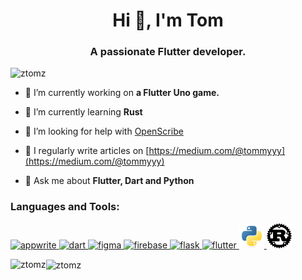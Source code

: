 <h1 align="center">Hi 👋, I'm Tom</h1>
<h3 align="center">A passionate Flutter developer.</h3>

<p align="left"> <img src="https://komarev.com/ghpvc/?username=ztomz&label=Profile%20views&color=0e75b6&style=flat" alt="ztomz" /> </p>

- 🔭 I’m currently working on **a Flutter Uno game.**

- 🌱 I’m currently learning **Rust**

- 🤝 I’m looking for help with [OpenScribe](https://github.com/zTomz/OpenScribe)

- 📝 I regularly write articles on [https://medium.com/@tommyyy](https://medium.com/@tommyyy)

- 💬 Ask me about **Flutter, Dart and Python**

<h3 align="left">Languages and Tools:</h3>
<p align="left"> <a href="https://appwrite.io" target="_blank" rel="noreferrer"> <img src="https://www.vectorlogo.zone/logos/appwriteio/appwriteio-icon.svg" alt="appwrite" width="40" height="40"/> </a> <a href="https://dart.dev" target="_blank" rel="noreferrer"> <img src="https://www.vectorlogo.zone/logos/dartlang/dartlang-icon.svg" alt="dart" width="40" height="40"/> </a> <a href="https://www.figma.com/" target="_blank" rel="noreferrer"> <img src="https://www.vectorlogo.zone/logos/figma/figma-icon.svg" alt="figma" width="40" height="40"/> </a> <a href="https://firebase.google.com/" target="_blank" rel="noreferrer"> <img src="https://www.vectorlogo.zone/logos/firebase/firebase-icon.svg" alt="firebase" width="40" height="40"/> </a> <a href="https://flask.palletsprojects.com/" target="_blank" rel="noreferrer"> <img src="https://www.vectorlogo.zone/logos/pocoo_flask/pocoo_flask-icon.svg" alt="flask" width="40" height="40"/> </a> <a href="https://flutter.dev" target="_blank" rel="noreferrer"> <img src="https://www.vectorlogo.zone/logos/flutterio/flutterio-icon.svg" alt="flutter" width="40" height="40"/> </a> <a href="https://www.python.org" target="_blank" rel="noreferrer"> <img src="https://raw.githubusercontent.com/devicons/devicon/master/icons/python/python-original.svg" alt="python" width="40" height="40"/> </a> <a href="https://www.rust-lang.org" target="_blank" rel="noreferrer"> <img src="https://raw.githubusercontent.com/devicons/devicon/master/icons/rust/rust-plain.svg" alt="rust" width="40" height="40"/> </a> </p>

<p><img align="left" src="https://github-readme-stats.vercel.app/api/top-langs?username=ztomz&show_icons=true&locale=en&layout=compact" alt="ztomz" /></p>

<p><img align="center" src="https://github-readme-streak-stats.herokuapp.com/?user=ztomz&" alt="ztomz" /></p>
